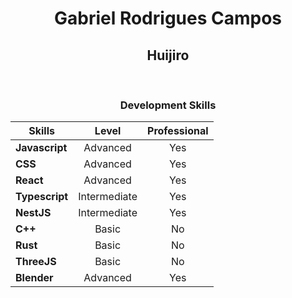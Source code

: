 #

<center> 
    <h1> Gabriel Rodrigues Campos </h1> 
    <h2> Huijiro </h2>
<br>
<h3>Development Skills</h3>

| Skills         |    Level     | Professional |
| -------------- | :----------: | :----------: |
| **Javascript** |   Advanced   |     Yes      |
| **CSS**        |   Advanced   |     Yes      |
| **React**      |   Advanced   |     Yes      |
| **Typescript** | Intermediate |     Yes      |
| **NestJS**     | Intermediate |     Yes      |
| **C++**        |    Basic     |      No      |
| **Rust**       |    Basic     |      No      |
| **ThreeJS**    |    Basic     |      No      |
| **Blender**    |    Advanced  |      Yes     |


</center>
